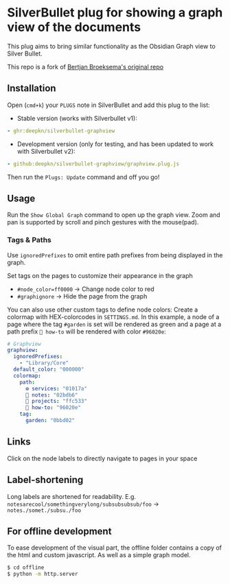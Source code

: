 # SilverBullet plug for showing a graph view of the documents

This plug aims to bring similar functionality as the Obsidian Graph view to
Silver Bullet.

This repo is a fork of
[Bertjan Broeksema's original repo](https://github.com/bbroeksema/silverbullet-graphview)

## Installation

Open (`cmd+k`) your `PLUGS` note in SilverBullet and add this plug to the list:

* Stable version (works with Silverbullet v1):
```yaml
- ghr:deepkn/silverbullet-graphview
```

* Development version (only for testing, and has been updated to work with Silverbullet v2):
```yaml
- github:deepkn/silverbullet-graphview/graphview.plug.js
```

Then run the `Plugs: Update` command and off you go!

## Usage

Run the `Show Global Graph` command to open up the graph view. Zoom and pan is
supported by scroll and pinch gestures with the mouse(pad).

### Tags & Paths

Use `ignoredPrefixes` to omit entire path prefixes from being displayed in the
graph.

Set tags on the pages to customize their appearance in the graph

- `#node_color=ff0000` → Change node color to red
- `#graphignore` → Hide the page from the graph

You can also use other custom tags to define node colors: Create a colormap with
HEX-colorcodes in `SETTINGS.md`. In this example, a node of a page where the tag
`#garden` is set will be rendered as green and a page at a path prefix `🧰 how-to`
will be rendered with color `#96020e`:

```yaml
# Graphview
graphview:
  ignoredPrefixes:
    - "Library/Core"
  default_color: "000000"
  colormap:
    path:
      ⚙ services: "01017a"
      📓 notes: "02bdb6"
      🚧 projects: "ffc533"
      🧰 how-to: "96020e"
    tag:
      garden: "0bbd02"
```

## Links

Click on the node labels to directly navigate to pages in your space

## Label-shortening

Long labels are shortened for readability. E.g.
`notesarecool/somethingverylong/subsubsubsub/foo` → `notes./somet./subsu./foo`

## For offline development

To ease development of the visual part, the offline folder contains a copy of
the html and custom javascript. As well as a simple graph model.

```bash
$ cd offline
$ python -m http.server
```

